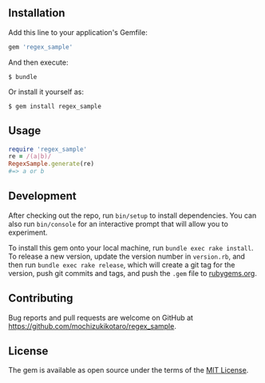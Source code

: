 ## Installation

Add this line to your application's Gemfile:

```ruby
gem 'regex_sample'
```

And then execute:

    $ bundle

Or install it yourself as:

    $ gem install regex_sample

## Usage

```ruby
require 'regex_sample'
re = /(a|b)/
RegexSample.generate(re)
#=> a or b
```

## Development

After checking out the repo, run `bin/setup` to install dependencies. You can also run `bin/console` for an interactive prompt that will allow you to experiment.

To install this gem onto your local machine, run `bundle exec rake install`. To release a new version, update the version number in `version.rb`, and then run `bundle exec rake release`, which will create a git tag for the version, push git commits and tags, and push the `.gem` file to [rubygems.org](https://rubygems.org).

## Contributing

Bug reports and pull requests are welcome on GitHub at https://github.com/mochizukikotaro/regex_sample.


## License

The gem is available as open source under the terms of the [MIT License](http://opensource.org/licenses/MIT).
